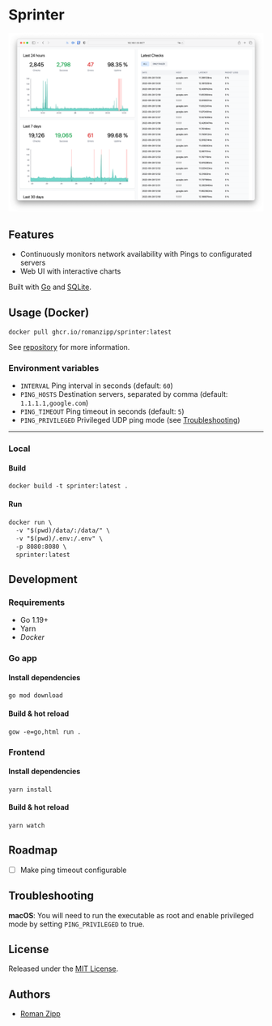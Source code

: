 # Sprinter

![](preview.png)

## Features

- Continuously monitors network availability with Pings to configurated servers
- Web UI with interactive charts

Built with [Go](https://go.dev/) and [SQLite](https://sqlite.org/).

## Usage (Docker)

```
docker pull ghcr.io/romanzipp/sprinter:latest
```

See [repository](https://github.com/romanzipp/Sprinter/pkgs/container/sprinter) for more information.

### Environment variables

- `INTERVAL` Ping interval in seconds (default: `60`)
- `PING_HOSTS` Destination servers, separated by comma (default: `1.1.1.1,google.com`)
- `PING_TIMEOUT` Ping timeout in seconds (default: `5`)
- `PING_PRIVILEGED` Privileged UDP ping mode (see [Troubleshooting](#troubleshooting))

---

### Local

#### Build

```shell
docker build -t sprinter:latest .
```

#### Run

```shell
docker run \
  -v "$(pwd)/data/:/data/" \
  -v "$(pwd)/.env:/.env" \
  -p 8080:8080 \
  sprinter:latest
```

## Development

### Requirements

- Go 1.19+
- Yarn
- _Docker_

### Go app

#### Install dependencies

```
go mod download
```

#### Build & hot reload

```shell
gow -e=go,html run .
```

### Frontend

#### Install dependencies

```
yarn install
```

#### Build & hot reload

```shell
yarn watch
```
## Roadmap

- [ ] Make ping timeout configurable

## Troubleshooting

**macOS**: You will need to run the executable as root and enable privileged mode by setting `PING_PRIVILEGED` to true.

## License

Released under the [MIT License](LICENSE.md).

## Authors

- [Roman Zipp](https://github.com/romanzipp)
